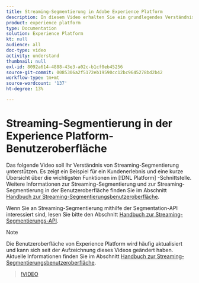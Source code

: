 ```yaml
---
title: Streaming-Segmentierung in Adobe Experience Platform
description: In diesem Video erhalten Sie ein grundlegendes Verständnis der Streaming-Segmentierung in Adobe Experience Platform und eine Übersicht über die Verwendung der Platform-Benutzeroberfläche bei der Streaming-Segmentierung.
product: experience platform
type: Documentation
solution: Experience Platform
kt: null
audience: all
doc-type: video
activity: understand
thumbnail: null
exl-id: 8092a614-4888-43e3-a02c-b1cf0eb45256
source-git-commit: 0085306a2f5172eb19590cc12bc9645278bd2b42
workflow-type: tm+mt
source-wordcount: '137'
ht-degree: 13%

---
```


# Streaming-Segmentierung in der Experience Platform-Benutzeroberfläche

Das folgende Video soll Ihr Verständnis von Streaming-Segmentierung unterstützen. Es zeigt ein Beispiel für ein Kundenerlebnis und eine kurze Übersicht über die wichtigsten Funktionen im [!DNL Platform] -Schnittstelle. Weitere Informationen zur Streaming-Segmentierung und zur Streaming-Segmentierung in der Benutzeroberfläche finden Sie im Abschnitt [Handbuch zur Streaming-Segmentierungsbenutzeroberfläche](../ui/streaming-segmentation.md).

Wenn Sie an Streaming-Segmentierung mithilfe der Segmentation-API interessiert sind, lesen Sie bitte den Abschnitt [Handbuch zur Streaming-Segmentierungs-API](../api/streaming-segmentation.md).

>[!NOTE]
>
>Die Benutzeroberfläche von Experience Platform wird häufig aktualisiert und kann sich seit der Aufzeichnung dieses Videos geändert haben. Aktuelle Informationen finden Sie im Abschnitt [Handbuch zur Streaming-Segmentierungsbenutzeroberfläche](../ui/streaming-segmentation.md).

>[!VIDEO](https://video.tv.adobe.com/v/36184?quality=12&learn=on)
